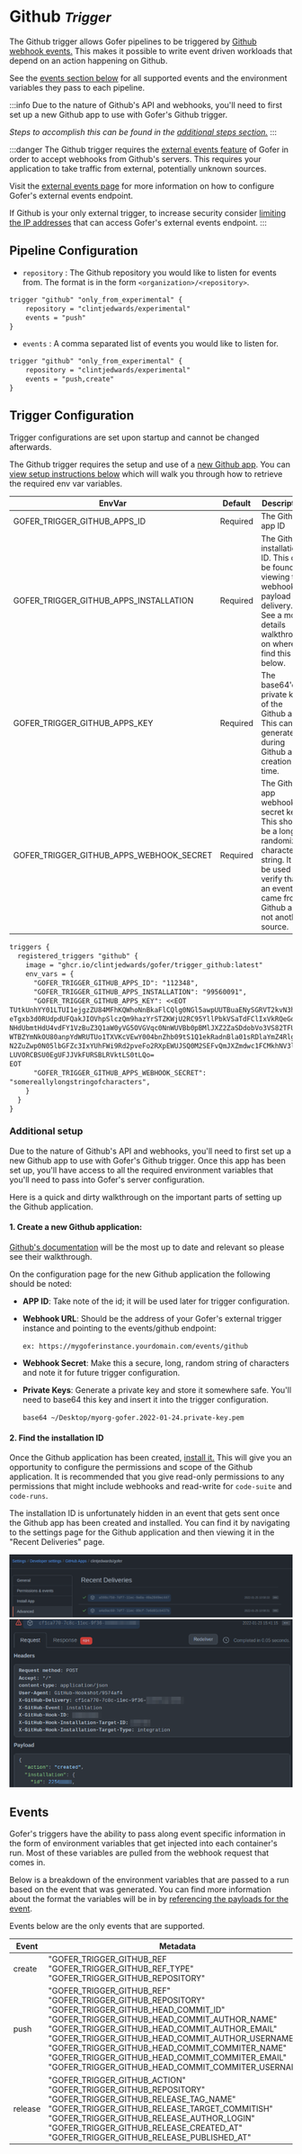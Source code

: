 # Github <small>_Trigger_</small>

The Github trigger allows Gofer pipelines to be triggered by [Github webhook events.](https://docs.github.com/en/developers/webhooks-and-events/webhooks/webhook-events-and-payloads) This makes it possible to write event driven
workloads that depend on an action happening on Github.

See the [events section below](#events) for all supported events and the environment variables they pass to each
pipeline.

:::info
Due to the nature of Github's API and webhooks, you'll need to first set up a new Github app to use with Gofer's Github trigger.

_Steps to accomplish this can be found in the [additional steps section.](#additional-setup)_
:::

:::danger
The Github trigger requires the [external events feature](../server_configuration/external_events.md) of Gofer in order to accept webhooks from Github's servers. This requires your application to take traffic from external, potentially unknown sources.

Visit the [external events page](../server_configuration/external_events.md) for more information on how to configure Gofer's external
events endpoint.

If Github is your only external trigger, to increase security consider [limiting the IP addresses](https://docs.github.com/en/authentication/keeping-your-account-and-data-secure/about-githubs-ip-addresses) that can access Gofer's external events endpoint.
:::

## Pipeline Configuration

- `repository` <string>: The Github repository you would like to listen for events from. The format is in the form
  `<organization>/<repository>`.

```hcl
trigger "github" "only_from_experimental" {
    repository = "clintjedwards/experimental"
    events = "push"
}
```

- `events` <string>: A comma separated list of events you would like to listen for.

```hcl
trigger "github" "only_from_experimental" {
    repository = "clintjedwards/experimental"
    events = "push,create"
}
```

## Trigger Configuration

Trigger configurations are set upon startup and cannot be changed afterwards.

The Github trigger requires the setup and use of a [new Github app](https://docs.github.com/en/developers/apps/getting-started-with-apps/about-apps). You can [view setup instructions below](#additional-setup) which will walk you through how to retrieve the required env var variables.

| EnvVar                                   | Default  | Description                                                                                                                                                             |
| ---------------------------------------- | -------- | ----------------------------------------------------------------------------------------------------------------------------------------------------------------------- |
| GOFER_TRIGGER_GITHUB_APPS_ID             | Required | The Github app ID                                                                                                                                                       |
| GOFER_TRIGGER_GITHUB_APPS_INSTALLATION   | Required | The Github installation ID. This can be found by viewing the webhook payload delivery. See a more details walkthrough on where to find this below.                      |
| GOFER_TRIGGER_GITHUB_APPS_KEY            | Required | The base64'd private key of the Github app. This can be generated during Github app creation time.                                                                      |
| GOFER_TRIGGER_GITHUB_APPS_WEBHOOK_SECRET | Required | The Github app webhook secret key. This should be a long, randomized character string. It will be used to verify that an event came from Github and not another source. |

```hcl
triggers {
  registered_triggers "github" {
    image = "ghcr.io/clintjedwards/gofer/trigger_github:latest"
    env_vars = {
      "GOFER_TRIGGER_GITHUB_APPS_ID": "112348",
      "GOFER_TRIGGER_GITHUB_APPS_INSTALLATION": "99560091",
      "GOFER_TRIGGER_GITHUB_APPS_KEY": <<EOT
TUtkUnhYY01LTUI1ejgzZU84MFhKQWhoNnBkaFlCQlg0NGl5awpUUTBuaENySGRVT2kvN3hVaHp6
eTgxb3d0RUdpdUFQakJIOVhpSlczQm9hazYrSTZKWjU2RC95YllPbkVSaTdFClIxVkRQeGdGa0lE
NHdUbmtHdU4vdFY1VzBuZ3Q1aW0yVG5OVGVqc0NnWUVBb0pBMlJXZ2ZaSDdobVo3VS82TFUKSi9a
WTBZYmNkOU80anpYdWRUTUo1TXVKcVEwY004bnZhb09tS1Q1ekRadnBla01sRDlaYmZ4Rlg2Mzh3
N2ZuZwp0N05lbGFZc3IxYUhFWi9Rd2pveFo2RXpEWUJSQ0M2SEFvQmJXZmdwc1FCMkhNV3lzb2ls
LUVORCBSU0EgUFJJVkFURSBLRVktLS0tLQo=
EOT
      "GOFER_TRIGGER_GITHUB_APPS_WEBHOOK_SECRET": "somereallylongstringofcharacters",
    }
  }
}
```

### Additional setup

Due to the nature of Github's API and webhooks, you'll need to first set up a new Github app to use with Gofer's Github trigger.
Once this app has been set up, you'll have access to all the required environment variables that you'll need to pass into Gofer's server configuration.

Here is a quick and dirty walkthrough on the important parts of setting up the Github application.

#### 1. Create a new Github application:

[Github's documentation](https://docs.github.com/en/developers/apps/building-github-apps/creating-a-github-app) will be the most up to date and relevant so please see their walkthrough.

On the configuration page for the new Github application the following should be noted:

- **APP ID**: Take note of the id; it will be used later for trigger configuration.
- **Webhook URL**: Should be the address of your Gofer's external trigger instance and pointing to the events/github endpoint:

  `ex: https://mygoferinstance.yourdomain.com/events/github`

- **Webhook Secret**: Make this a secure, long, random string of characters and note it for future trigger configuration.
- **Private Keys**: Generate a private key and store it somewhere safe. You'll need to base64 this key and insert it into the trigger configuration.

  `base64 ~/Desktop/myorg-gofer.2022-01-24.private-key.pem`

#### 2. Find the installation ID

Once the Github application has been created, [install it.](https://docs.github.com/en/developers/apps/managing-github-apps/installing-github-apps)
This will give you an opportunity to configure the permissions and scope of the Github application.
It is recommended that you give read-only permissions to any permissions that might include webhooks and read-write for `code-suite` and `code-runs`.

The installation ID is unfortunately hidden in an event that gets sent once the Github app has been created and installed. You can find it by navigating to the settings page for the Github application and
then viewing it in the "Recent Deliveries" page.

![Recent Deliveries](../../assets/github-apps-recent-deliveries.png)
![Installation webhook event](../../assets/github-apps-installation-id.png)

## Events

Gofer's triggers have the ability to pass along event specific information in the form of environment variables that
get injected into each container's run. Most of these variables are pulled from the webhook request that comes in.

Below is a breakdown of the environment variables that are passed to a run based on the event that was generated.
You can find more information about the format the variables will be in by [referencing the payloads for the event](https://docs.github.com/en/developers/webhooks-and-events/webhooks/webhook-events-and-payloads).

Events below are the only events that are supported.

| Event   | Metadata                                                                                                                                                                                                                                                                                                                                                                                                                                     |
| ------- | -------------------------------------------------------------------------------------------------------------------------------------------------------------------------------------------------------------------------------------------------------------------------------------------------------------------------------------------------------------------------------------------------------------------------------------------- |
| create  | "GOFER_TRIGGER_GITHUB_REF<br/>"GOFER_TRIGGER_GITHUB_REF_TYPE"<br/>"GOFER_TRIGGER_GITHUB_REPOSITORY"                                                                                                                                                                                                                                                                                                                                          |
| push    | "GOFER_TRIGGER_GITHUB_REF"<br/>"GOFER_TRIGGER_GITHUB_REPOSITORY"<br/>"GOFER_TRIGGER_GITHUB_HEAD_COMMIT_ID"<br/>"GOFER_TRIGGER_GITHUB_HEAD_COMMIT_AUTHOR_NAME"<br/>"GOFER_TRIGGER_GITHUB_HEAD_COMMIT_AUTHOR_EMAIL"<br/>"GOFER_TRIGGER_GITHUB_HEAD_COMMIT_AUTHOR_USERNAME"<br/>"GOFER_TRIGGER_GITHUB_HEAD_COMMIT_COMMITER_NAME"<br/>"GOFER_TRIGGER_GITHUB_HEAD_COMMIT_COMMITER_EMAIL"<br/>"GOFER_TRIGGER_GITHUB_HEAD_COMMIT_COMMITER_USERNAME" |
| release | "GOFER_TRIGGER_GITHUB_ACTION"<br/>"GOFER_TRIGGER_GITHUB_REPOSITORY"<br/>"GOFER_TRIGGER_GITHUB_RELEASE_TAG_NAME"<br/>"GOFER_TRIGGER_GITHUB_RELEASE_TARGET_COMMITISH"<br/>"GOFER_TRIGGER_GITHUB_RELEASE_AUTHOR_LOGIN"<br/>"GOFER_TRIGGER_GITHUB_RELEASE_CREATED_AT"<br/>"GOFER_TRIGGER_GITHUB_RELEASE_PUBLISHED_AT"                                                                                                                            |
